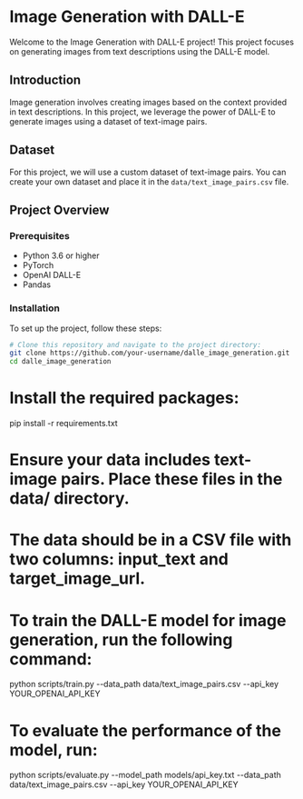 
# Image Generation with DALL-E

Welcome to the Image Generation with DALL-E project! This project focuses on generating images from text descriptions using the DALL-E model.

## Introduction

Image generation involves creating images based on the context provided in text descriptions. In this project, we leverage the power of DALL-E to generate images using a dataset of text-image pairs.

## Dataset

For this project, we will use a custom dataset of text-image pairs. You can create your own dataset and place it in the `data/text_image_pairs.csv` file.

## Project Overview

### Prerequisites

- Python 3.6 or higher
- PyTorch
- OpenAI DALL-E
- Pandas

### Installation

To set up the project, follow these steps:

```bash
# Clone this repository and navigate to the project directory:
git clone https://github.com/your-username/dalle_image_generation.git
cd dalle_image_generation
```

# Install the required packages:
pip install -r requirements.txt

# Ensure your data includes text-image pairs. Place these files in the data/ directory.
# The data should be in a CSV file with two columns: input_text and target_image_url.

# To train the DALL-E model for image generation, run the following command:
python scripts/train.py --data_path data/text_image_pairs.csv --api_key YOUR_OPENAI_API_KEY

# To evaluate the performance of the model, run:
python scripts/evaluate.py --model_path models/api_key.txt --data_path data/text_image_pairs.csv --api_key YOUR_OPENAI_API_KEY
